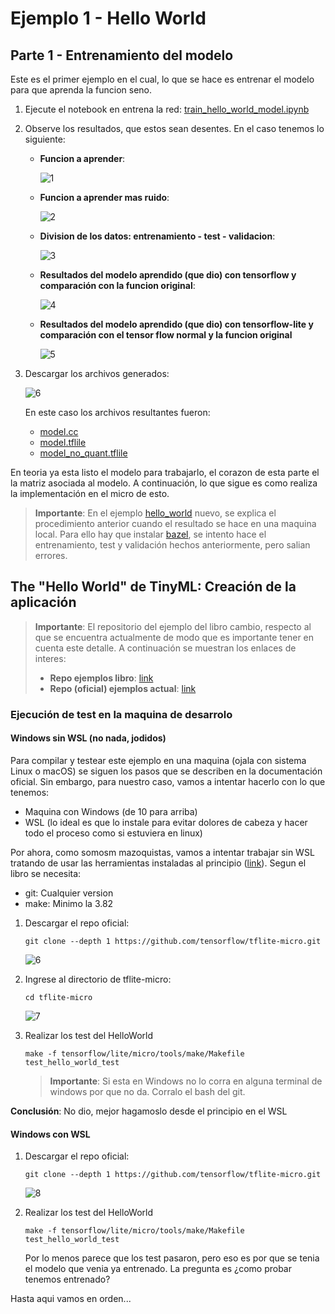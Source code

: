 # Ejemplo 1 - Hello World

## Parte 1 - Entrenamiento del modelo

Este es el primer ejemplo en el cual, lo que se hace es entrenar el modelo para que aprenda la funcion seno. 
1. Ejecute el notebook en entrena la red: [train_hello_world_model.ipynb](train_hello_world_model.ipynb)
2. Observe los resultados, que estos sean desentes. En el caso tenemos lo siguiente:
   
   * **Funcion a aprender**:
     
     ![1](seno.png)
  
   * **Funcion a aprender mas ruido**:
     
     ![2](seno_ruido.png)

   * **Division de los datos: entrenamiento - test - validacion**:

     ![3](seno_train_test_validate.png)

   * **Resultados del modelo aprendido (que dio) con tensorflow y comparación con la funcion original**:

     ![4](seno_predicted.png)

   * **Resultados del modelo aprendido (que dio) con tensorflow-lite y comparación con el tensor flow normal y la funcion original**

     ![5](seno_comparacion.png)

2. Descargar los archivos generados:
   
   ![6](notebook.png)

   En este caso los archivos resultantes fueron:
   * [model.cc](model.cc)
   * [model.tflile](model.tflite)
   * [model_no_quant.tflile](model_no_quant.tflite)

En teoria ya esta listo el modelo para trabajarlo, el corazon de esta parte el la matriz asociada al modelo. A continuación, lo que sigue es como realiza la implementación en el micro de esto. 

> **Importante**: En el ejemplo [hello_world](https://github.com/tensorflow/tflite-micro/tree/main/tensorflow/lite/micro/examples/hello_world) nuevo, se explica el procedimiento anterior cuando el resultado se hace en una maquina local. Para ello hay que instalar [bazel](https://bazel.build/?hl=es-419), se intento hace el entrenamiento, test y validación hechos anteriormente, pero salian errores.

## The "Hello World" de TinyML: Creación de la aplicación

> **Importante**: El repositorio del ejemplo del libro cambio, respecto al que se encuentra actualmente de modo que es importante tener en cuenta este detalle. A continuación se muestran los enlaces de interes:
> * **Repo ejemplos libro**: [link](https://github.com/tensorflow/tensorflow/tree/be4f6874533d78f662d9777b66abe3cdde98f901/tensorflow/lite/experimental/micro/examples/hello_world)
> * **Repo (oficial) ejemplos actual**: [link](https://github.com/tensorflow/tflite-micro/tree/main/tensorflow/lite/micro/examples)

### Ejecución de test en la maquina de desarrolo

#### Windows sin WSL (no nada, jodidos)

Para compilar y testear este ejemplo en una maquina (ojala con sistema Linux o macOS) se siguen los pasos que se describen en la documentación oficial. Sin embargo, para nuestro caso, vamos a intentar hacerlo con lo que tenemos:
* Maquina con Windows (de 10 para arriba)
* WSL (lo ideal es que lo instale para evitar dolores de cabeza y hacer todo el proceso como si estuviera en linux)

Por ahora, como somosm mazoquistas, vamos a intentar trabajar sin WSL tratando de usar las herramientas instaladas al principio ([link](../README.md)). Segun el libro se necesita:
* git: Cualquier version
* make: Minimo la 3.82

1. Descargar el repo oficial:
   
   ```
   git clone --depth 1 https://github.com/tensorflow/tflite-micro.git
   ```

   ![6](clone.png)

2. Ingrese al directorio de tflite-micro:

   ```
   cd tflite-micro
   ```   

   ![7](root_tflite-micro.png)

3. Realizar los test del HelloWorld

   ```
   make -f tensorflow/lite/micro/tools/make/Makefile test_hello_world_test
   ```   

   > **Importante**: Si esta en Windows no lo corra en alguna terminal de windows por que no da. Corralo el bash del git.

**Conclusión**: No dio, mejor hagamoslo desde el principio en el WSL

#### Windows con WSL

1. Descargar el repo oficial:
   
   ```
   git clone --depth 1 https://github.com/tensorflow/tflite-micro.git
   ```

   ![8](WSL-clone.png)

2. Realizar los test del HelloWorld

   ```
   make -f tensorflow/lite/micro/tools/make/Makefile test_hello_world_test
   ```  

   Por lo menos parece que los test pasaron, pero eso es por que se tenia el modelo que venia ya entrenado. La pregunta es ¿como probar tenemos entrenado?


Hasta aqui vamos en orden...

   

   


